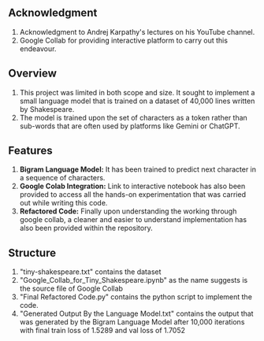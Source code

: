 
## Acknowledgment
1. Acknowledgment to Andrej Karpathy's lectures on his YouTube channel.
2. Google Collab for providing interactive platform to carry out this endeavour.

## Overview
1. This project was limited in both scope and size. It sought to implement a small language model that is trained on a dataset of 40,000 lines written by Shakespeare.
2. The model is trained upon the set of characters as a token rather than sub-words that are often used by platforms like Gemini or ChatGPT.

 ## Features 
1. **Bigram Language Model:** It has been trained to predict next character in a sequence of characters.
2. **Google Colab Integration:** Link to interactive notebook has also been provided to access all the hands-on experimentation that was carried out while writing this code.
3. **Refactored Code:** Finally upon understanding the working through google collab, a cleaner and easier to understand implementation has also been provided within the repository.
  
## Structure
1. "tiny-shakespeare.txt" contains the dataset
2. "Google_Collab_for_Tiny_Shakespeare.ipynb" as the name suggests is the source file of Google Collab
3. "Final Refactored Code.py" contains the python script to implement the code.
4. "Generated Output By the Language Model.txt" contains the output that was generated by the Bigram Language Model after 10,000 iterations with final train loss of 1.5289 and val loss of 1.7052
